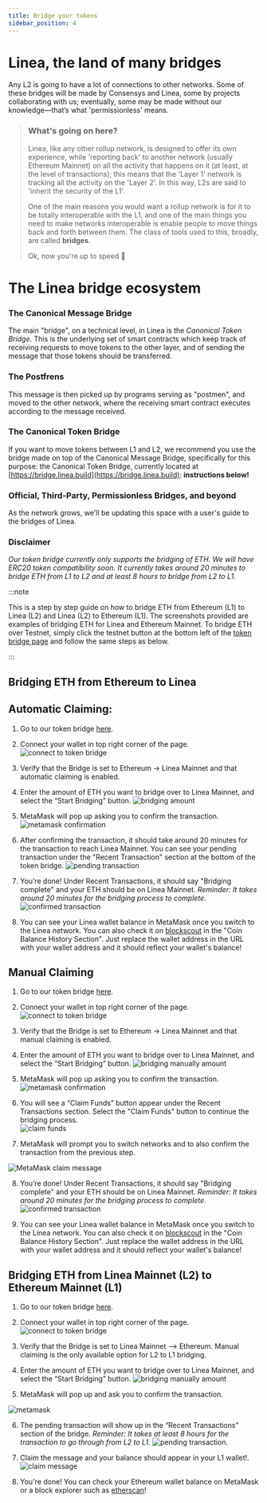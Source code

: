 ```yaml
---
title: Bridge your tokens
sidebar_position: 4
--- 
```


# Linea, the land of many bridges

Any L2 is going to have a lot of connections to other networks. Some of these bridges will be made by Consensys and Linea, some by projects collaborating with us; eventually, some may be made without our knowledge—that’s what 'permissionless' means.

> 
> ### What's going on here?
> Linea, like any other rollup network, is designed to offer its own experience, while 'reporting back' to another network (usually Ethereum Mainnet) on all the activity that happens on it (at least, at the level of transactions); this means that the 'Layer 1' network is tracking all the activity on the 'Layer 2'. In this way, L2s are said to 'inherit the security of the L1'.
> 
> One of the main reasons you would want a rollup network is for it to be totally interoperable with the L1, and one of the main things you need to make networks interoperable is enable people to move things back and forth between them. The class of tools used to this, broadly, are called **bridges**.
>
> Ok, now you're up to speed 🚀

# The Linea bridge ecosystem

### The Canonical Message Bridge

The main "bridge", on a technical level, in Linea is the *Canonical Token Bridge*. This is the underlying set of smart contracts which keep track of receiving requests to move tokens to the other layer, and of sending the message that those tokens should be transferred. 

### The Postfrens

This message is then picked up by programs serving as "postmen", and moved to the other network, where the receiving smart contract executes according to the message received.

### The Canonical Token Bridge

If you want to move tokens between L1 and L2, we recommend you use the bridge made on top of the Canonical Message Bridge, specifically for this purpose: the Canonical Token Bridge, currently located at [https://bridge.linea.build](https://bridge.linea.build): **instructions below!**

### Official, Third-Party, Permissionless Bridges, and beyond

As the network grows, we'll be updating this space with a user's guide to the bridges of Linea.

### Disclaimer

_Our token bridge currently only supports the bridging of ETH. We will have ERC20 token compatibility soon. It currently takes around 20 minutes to bridge ETH from L1 to L2 and at least 8 hours to bridge from L2 to L1._


:::note

This is a step by step guide on how to bridge ETH from Ethereum (L1) to Linea (L2) and Linea (L2) to Ethereum (L1). The screenshots provided are examples of bridging ETH for Linea  and Ethereum Mainnet. To bridge ETH over Testnet, simply click the testnet button at the bottom left of the [token bridge page](https://bridge.linea.build/) and follow the same steps as below.

:::


## Bridging ETH from Ethereum to Linea

## Automatic Claiming:

1. Go to our token bridge [here](https://bridge.linea.build/). 

2. Connect your wallet in top right corner of the page. ![connect to token bridge](/img/docs/use-mainnet/bridges-of-linea/linea-bridge-connect.png)

3. Verify that the Bridge is set to Ethereum → Linea Mainnet and that automatic claiming is enabled.

4. Enter the amount of ETH you want to bridge over to Linea Mainnet, and select the “Start Bridging” button. ![bridging amount](/img/docs/use-mainnet/token-bridge-step-3.png)

5. MetaMask will pop up asking you to confirm the transaction. ![metamask confirmation](/img/docs/use-mainnet/bridges-of-linea/metamask-confirmation.png)

6. After confirming the transaction, it should take around 20 minutes for the transaction to reach Linea Mainnet. You can see your pending transaction under the "Recent Transaction" section at the bottom of the token bridge. ![pending transaction](/img/docs/use-mainnet/bridges-of-linea/pending-transaction-l1-to-l2.png)

7. You’re done! Under Recent Transactions, it should say "Bridging complete" and your ETH should be on Linea Mainnet. _Reminder: It takes around 20 minutes for the bridging process to complete._ ![confirmed transaction](/img/docs/use-mainnet/bridges-of-linea/confirmed-transaction-l1-to-l2.png) 

8. You can see your Linea wallet balance in MetaMask once you switch to the Linea network. You can also check it on [blockscout](https://explorer.linea.build/address/0x331FB12C080F5b34F0E8812D44114D17398A016d/coin-balances#address-tabs 
) in the "Coin Balance History Section". Just replace the wallet address in the URL with your wallet address and it should reflect your wallet's balance!


## Manual Claiming

1. Go to our token bridge [here](https://bridge.linea.build/). 

2. Connect your wallet in top right corner of the page. ![connect to token bridge](/img/docs/use-mainnet/bridges-of-linea/linea-bridge-connect.png)

3. Verify that the Bridge is set to Ethereum → Linea Mainnet and that manual claiming is enabled.

4. Enter the amount of ETH you want to bridge over to Linea Mainnet, and select the “Start Bridging” button. ![bridging manually amount](/img/docs/use-mainnet/manual-claiming.png)

5. MetaMask will pop up asking you to confirm the transaction. ![metamask confirmation](/img/docs/use-mainnet/bridges-of-linea/metamask-confirmation.png)

6. You will see a “Claim Funds” button appear under the Recent Transactions section. Select the "Claim Funds" button to continue the bridging process.      
![claim funds](/img/docs/use-mainnet/bridges-of-linea/claim-funds.png)

7. MetaMask will prompt you to switch networks and to also confirm the transaction from the previous step.

![MetaMask claim message](/img/docs/use-mainnet/bridges-of-linea/claim-message-metamask.png)

8. You’re done! Under Recent Transactions, it should say "Bridging complete" and your ETH should be on Linea Mainnet. _Reminder: It takes around 20 minutes for the bridging process to complete._ ![confirmed transaction](/img/docs/use-mainnet/bridges-of-linea/Confirmation-manual-claim.png)

9. You can see your Linea wallet balance in MetaMask once you switch to the Linea network. You can also check it on [blockscout](https://explorer.linea.build/address/0x331FB12C080F5b34F0E8812D44114D17398A016d/coin-balances#address-tabs 
) in the "Coin Balance History Section". Just replace the wallet address in the URL with your wallet address and it should reflect your wallet's balance!


## Bridging ETH from Linea Mainnet (L2) to Ethereum Mainnet (L1)

1. Go to our token bridge [here](https://bridge.linea.build/). 

2. Connect your wallet in top right corner of the page. ![connect to token bridge](/img/docs/use-mainnet/bridges-of-linea/linea-bridge-connect.png)

3. Verify that the Bridge is set to Linea Mainnet --> Ethereum. Manual claiming is the only available option for L2 to L1 bridging.

4.  Enter the amount of ETH you want to bridge over to Linea Mainnet, and select the “Start Bridging” button. ![bridging manually amount](/img/docs/use-mainnet/bridges-of-linea/L2-to-L1-start-bridging.png)

5. MetaMask will pop up and ask you to confirm the transaction. 

![metamask](/img/docs/use-mainnet/bridges-of-linea/metamask-l2.png) 

6. The pending transaction will show up in the “Recent Transactions” section of the bridge. _Reminder:  It takes at least 8 hours for the transaction to go through from L2 to L1._ ![pending transaction](/img/docs/use-mainnet/bridges-of-linea/pending-transaction-L2-L1.png).

7. Claim the message and your balance should appear in your L1 wallet!. ![claim message](/img/docs/use-mainnet/bridges-of-linea/claim-message-l2-l1.png)

8. You're done! You can check your Ethereum wallet balance on MetaMask or a block explorer such as [etherscan](https://etherscan.io/)!

